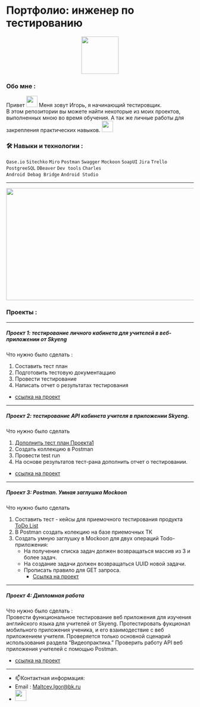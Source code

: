 # Портфолио: инженер по тестированию

<div id="header" align="center">
  <img src="https://media.giphy.com/media/Ll22OhMLAlVDb8UQWe/giphy.gif" width="100"/>
</div>


### Обо мне :

  
  <div id="header" align="left">
Привет
  <img src="https://media.giphy.com/media/hvRJCLFzcasrR4ia7z/giphy.gif" width="30px"/>   Меня зовут Игорь, я начинающий тестировщик. <br> В этом репозитории вы можете найти некоторые из моих проектов, выполненных мною во время обучения. А так же личные работы для закрепления практических навыков.   <img src="https://media.giphy.com/media/WUlplcMpOCEmTGBtBW/giphy.gif" width="30"></div>

### :hammer_and_wrench: Навыки и технологии :
 ``Qase.io``  ``Sitechko``   ``Miro``  ``Postman``  ``Swagger``  ``Mockoon``  ``SoapUI`` 
 ``Jira`` ``Trello``  ``PostgreeSQL``  ``DBeaver``  ``Dev tools`` ``Charles``  
 ``Android Debag Bridge`` ``Android Studio``

---

<div align="center">
  <img src="https://media.giphy.com/media/l4WuUJXSe4z6ebAym3/giphy.gif" width="600" height="300"/>
</div>

### Проекты :

---

##### Проект 1:  тестирование личного кабинета для учителей в веб-приложении от Skyeng

Что нужно было сделать :
1. Составить тест план
2. Подготовить тестовую документаццию
3. Провести тестирование
4. Написать отчет о результатах тестирования

- [ссылка на проект](https://github.com/Igor-Maltcev/QA-tester/blob/main/Project_1/WebSkyeng..md/)

---

 ##### Проект 2: тестирование API кабинета учителя в приложении Skyeng.
Что нужно было сделать
1. [Дополнить тест план Проекта1](Project_1/WebSkyeng..md/)
2. Создать коллекцию в Postman
3. Провести test run
4. На основе результатов тест-рана дополнить отчет о тестировании.
- [ссылка на проект](https://github.com/Igor-Maltcev/QA-tester/blob/main/Project_2/CabinetSkyeng.md/)
---
 ##### Проект 3:  Postman. Умная заглушка Mockoon
 Что нужно было сделать
1. Составить  тест - кейсы для приемочного тестирования продукта [ToDo List](https://sky-todo-list.herokuapp.com/)
2. В Postman создать колекцию на базе  приемочных ТК
3. Создать умную заглушку в Mockoon для двух операций Todo-приложения:
   - На получение списка  задач должен возвращаться массив из 3 и более задач.
   - На создание задачи  должен возвращаться UUID новой задачи.
   - Прописать правило для GET запроса.
     - [Ссылка на проект](https://github.com/Igor-Maltcev/QA-tester/blob/main/Project_3/Project%20content.md/)

 ---
 
##### Проект 4:  Дипломная работа

Что нужно было сделать :  
 Провести функциональное тестирование веб приложения для изучения английского языка для учителей от Skyeng. Протестировать фукционал мобильного приложения ученика, и его взаимодествие с веб приложением учителя. Проверяется только основной сценарий использования раздела “Видеопрактика.” Проверить работу API веб приложения учителей с помощью Postman.

- [ссылка на проект](https://www.notion.so/3faab76d1c704f4a99bacf1d9ce7aed4?pvs=4/)
---
 
- :mailbox:Контактная информация: 
- Email : Maltcev.Igor@bk.ru
- [<img src="https://upload.wikimedia.org/wikipedia/commons/8/82/Telegram_logo.svg" width="30">](https://t.me/MaltcevIgor/)


 





